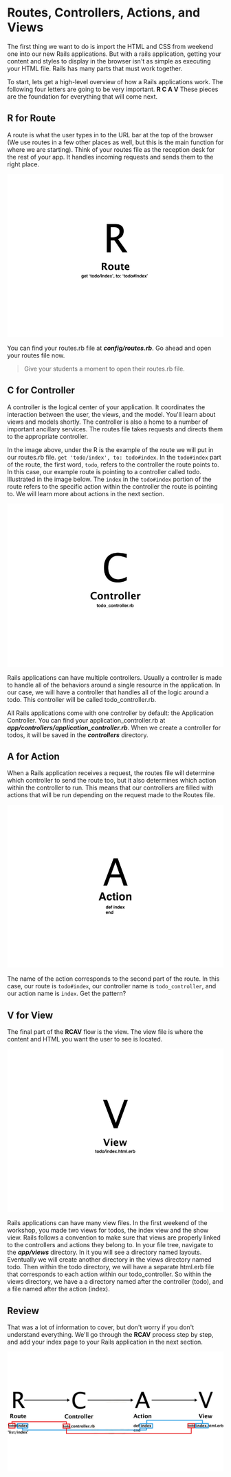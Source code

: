 # Routes, Controllers, Actions, and Views

The first thing we want to do is import the HTML and CSS from weekend one into our new Rails applications. But with a rails application, getting your content and styles to display in the browser isn't as simple as executing your HTML file. Rails has many parts that must work together.

To start, lets get a high-level overview of how a Rails applications work. The following four letters are going to be very important. **R C A V** These pieces are the foundation for everything that will come next.

## R for Route
A route is what the user types in to the URL bar at the top of the browser (We use routes in a few other places as well, but this is the main function for where we are starting). Think of your routes file as the reception desk for the rest of your app. It handles incoming requests and sends them to the right place.

![Routes](/images/routes_controllers_actions_views/01.png "Routes")

You can find your routes.rb file at ***config/routes.rb***. Go ahead and open your routes file now.

>Give your students a moment to open their routes.rb file.

## C for Controller
A controller is the logical center of your application. It coordinates the interaction between the user, the views, and the model. You'll learn about views and models shortly. The controller is also a home to a number of important ancillary services. The routes file takes requests and directs them to the appropriate controller.

In the image above, under the R is the example of the route we will put in our routes.rb file. `get 'todo/index', to: todo#index`. In the `todo#index` part of the route, the first word, `todo`, refers to the controller the route points to. In this case, our example route is pointing to a controller called todo. Illustrated in the image below. The `index` in the `todo#index` portion of the route refers to the specific action within the controller the route is pointing to. We will learn more about actions in the next section.

![Controllers](/images/routes_controllers_actions_views/02.png "Controllers")

Rails applications can have multiple controllers. Usually a controller is made to handle all of the behaviors around a single resource in the application. In our case, we will have a controller that handles all of the logic around a todo. This controller will be called todo_controller.rb.

All Rails applications come with one controller by default: the Application Controller. You can find your application_controller.rb at ***app/controllers/application_controller.rb***. When we create a controller for todos, it will be saved in the ***controllers*** directory.

## A for Action
When a Rails application receives a request, the routes file will determine which controller to send the route too, but it also determines which action within the controller to run. This means that our controllers are filled with actions that will be run depending on the request made to the Routes file.

![Actions](/images/routes_controllers_actions_views/03.png "Actions")

The name of the action corresponds to the second part of the route. In this case, our route is `todo#index`, our controller name is `todo_controller`, and our action name is `index`. Get the pattern?

## V for View
The final part of the **RCAV** flow is the view. The view file is where the content and HTML you want the user to see is located.

![Views](/images/routes_controllers_actions_views/04.png "Views")

Rails applications can have many view files. In the first weekend of the workshop, you made two views for todos, the index view and the show view. Rails follows a convention to make sure that views are properly linked to the controllers and actions they belong to. In your file tree, navigate to the ***app/views*** directory. In it you will see a directory named layouts. Eventually we will create another directory in the views directory named todo. Then within the todo directory, we will have a separate html.erb file that corresponds to each action within our todo_controller. So within the views directory, we have a a directory named after the controller (todo), and a file named after the action (index).

## Review
That was a lot of information to cover, but don't worry if you don't understand everything. We'll go through the **RCAV** process step by step, and add your index page to your Rails application in the next section.

![RCAV Recap](/images/routes_controllers_actions_views/05.png "RCAV Recap")
